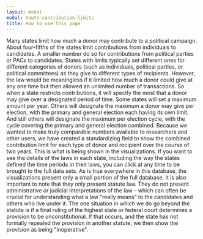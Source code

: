 ```yaml
---
layout: modal
modal: howto-contribution-limits
title: How to use this page
---
```


Many states limit how much a donor may contribute to a political campaign. About
four-fifths of the states limit contributions from individuals to candidates. A
smaller number do so for contributions from political parties or PACs to
candidates. States with limits typically set different ones for different
categories of donors (such as individuals, political parties, or political
committees) as they give to different types of recipients. However, the law
would be meaningless if it limited how much a donor could give at any one time
but then allowed an unlimited number of transactions. So when a state restricts
contributions, it will specify the most that a donor may give over a designated
period of time.  Some states will set a maximum amount per year. Others will
designate the maximum a donor may give per election, with the primary and
general election each having its own limit. And still others will designate the
maximum per election cycle, with the cycle covering the primary and general
election combined. Because we wanted to make truly comparable numbers available
to researchers and other users, we have created a standardizing field to show
the combined contribution limit for each type of donor and recipient over the
course of two years. This is what is being shown in the visualizations. If you
want to see the details of the laws in each state, including the way the states
defined the time periods in their laws, you can click at any time to be brought
to the full data sets. As is true everywhere in this database, the
visualizations present only a small portion of the full database. It is also
important to note that they only present statute law. They do not present
administrative or judicial interpretations of the law – which can often be
crucial for understanding what a law “really means” to the candidates and others
who live under it. The one situation in which we do go beyond the statute is if
a final ruling of the highest state or federal court determines a provision to
be unconstitutional. If that occurs, and the state has not formally repealed the
provision in another statute, we then show the provision as being "inoperative".
